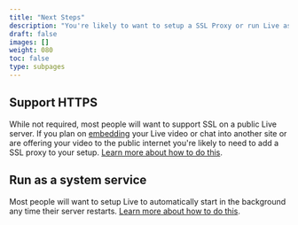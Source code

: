 ```yaml
---
title: "Next Steps"
description: "You're likely to want to setup a SSL Proxy or run Live as a system service."
draft: false
images: []
weight: 080
toc: false
type: subpages
---
```


## Support HTTPS

While not required, most people will want to support SSL on a public Live server. If you plan on [embedding](/docs/embed) your Live video or chat into another site or are offering your video to the public internet you're likely to need to add a SSL proxy to your setup. [Learn more about how to do this](/docs/sslproxies).

## Run as a system service

Most people will want to setup Live to automatically start in the background any time their server restarts. [Learn more about how to do this](/docs/systemservice/).
